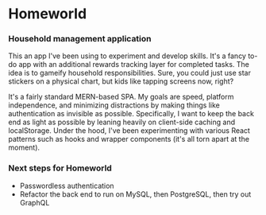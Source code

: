 # Homeworld
### Household management application
<p>
This an app I've been using to experiment and develop skills. It's a fancy to-do app with an additional rewards tracking layer for completed tasks. The idea is to gameify household responsibilities. Sure, you could just use star stickers on a physical chart, but kids like tapping screens now, right?
</p>
<p>
It's a fairly standard MERN-based SPA. My goals are speed, platform independence, and minimizing distractions by making things like authentication as invisible as possible. Specifically, I want to keep the back end as light as possible by leaning heavily on client-side caching and localStorage. Under the hood, I've been experimenting with various React patterns such as hooks and wrapper components (it's all torn apart at the moment).
</p>

### Next steps for Homeworld
- Passwordless authentication
- Refactor the back end to run on MySQL, then PostgreSQL, then try out GraphQL
